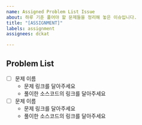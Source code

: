 ```yaml
---
name: Assigned Problem List Issue
about: 하루 기준 풀어야 할 문제들을 정리해 놓은 이슈입니다.
title: "[ASSIGNMENT]"
labels: assignment
assignees: dckat

---
```


## Problem List
 - [ ] 문제 이름
    - 문제 링크를 달아주세요
    - 풀이한 소스코드의 링크를 달아주세요
 - [ ] 문제 이름
    - 문제 링크를 달아주세요
    - 풀이한 소스코드의 링크를 달아주세요

